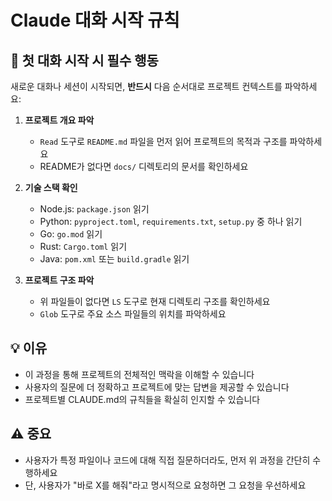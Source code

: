 # Claude 대화 시작 규칙

## 🚀 첫 대화 시작 시 필수 행동

새로운 대화나 세션이 시작되면, **반드시** 다음 순서대로 프로젝트 컨텍스트를 파악하세요:

1. **프로젝트 개요 파악**
   - `Read` 도구로 `README.md` 파일을 먼저 읽어 프로젝트의 목적과 구조를 파악하세요
   - README가 없다면 `docs/` 디렉토리의 문서를 확인하세요

2. **기술 스택 확인**
   - Node.js: `package.json` 읽기
   - Python: `pyproject.toml`, `requirements.txt`, `setup.py` 중 하나 읽기
   - Go: `go.mod` 읽기
   - Rust: `Cargo.toml` 읽기
   - Java: `pom.xml` 또는 `build.gradle` 읽기

3. **프로젝트 구조 파악**
   - 위 파일들이 없다면 `LS` 도구로 현재 디렉토리 구조를 확인하세요
   - `Glob` 도구로 주요 소스 파일들의 위치를 파악하세요

## 💡 이유

- 이 과정을 통해 프로젝트의 전체적인 맥락을 이해할 수 있습니다
- 사용자의 질문에 더 정확하고 프로젝트에 맞는 답변을 제공할 수 있습니다
- 프로젝트별 CLAUDE.md의 규칙들을 확실히 인지할 수 있습니다

## ⚠️ 중요

- 사용자가 특정 파일이나 코드에 대해 직접 질문하더라도, 먼저 위 과정을 간단히 수행하세요
- 단, 사용자가 "바로 X를 해줘"라고 명시적으로 요청하면 그 요청을 우선하세요